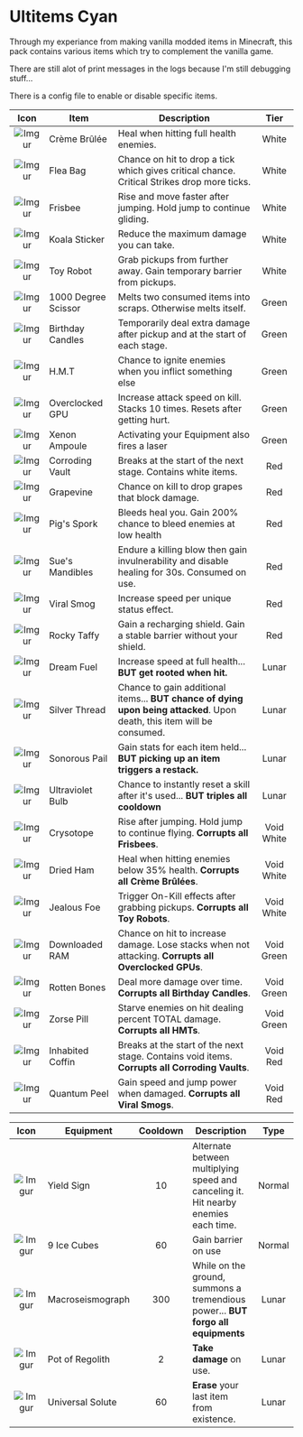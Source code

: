# Ultitems Cyan

Through my experiance from making vanilla modded items in Minecraft, this pack contains various items which try to complement the vanilla game.

There are still alot of print messages in the logs because I'm still debugging stuff...

There is a config file to enable or disable specific items.

| Icon | Item | Description | Tier |
|:--:|--|--|:--:|
| ![Imgur](https://i.imgur.com/j0V4Qt8.png) | Crème Brûlée        | Heal when hitting full health enemies.                                                                                  |      White      |
| ![Imgur](https://i.imgur.com/zhJ2uBz.png) | Flea Bag            | Chance on hit to drop a tick which gives critical chance. Critical Strikes drop more ticks.                             |      White      |
| ![Imgur](https://i.imgur.com/wYJeWQy.png) | Frisbee             | Rise and move faster after jumping. Hold jump to continue gliding.                                                      |      White      |
| ![Imgur](https://i.imgur.com/ys2hQtb.png) | Koala Sticker       | Reduce the maximum damage you can take.                                                                                 |      White      |
| ![Imgur](https://i.imgur.com/GKGyafh.png) | Toy Robot           | Grab pickups from further away. Gain temporary barrier from pickups.                                                    |      White      |
| ![Imgur](https://i.imgur.com/AYBM5gB.png) | 1000 Degree Scissor | Melts two consumed items into scraps. Otherwise melts itself.                                                           |      Green      |
| ![Imgur](https://i.imgur.com/Zdjwt4L.png) | Birthday Candles    | Temporarily deal extra damage after pickup and at the start of each stage.                                              |      Green      |
| ![Imgur](https://i.imgur.com/KERPnX6.png) | H.M.T               | Chance to ignite enemies when you inflict something else                                                                |      Green      |
| ![Imgur](https://i.imgur.com/PRYmaiW.png) | Overclocked GPU     | Increase attack speed on kill. Stacks 10 times. Resets after getting hurt.                                              |      Green      |
| ![Imgur](https://i.imgur.com/7nCsVaj.png) | Xenon Ampoule       | Activating your Equipment also fires a laser                                                                            |      Green      |
| ![Imgur](https://i.imgur.com/4DFayZF.png) | Corroding Vault     | Breaks at the start of the next stage. Contains white items.                                                            |       Red       |
| ![Imgur](https://i.imgur.com/t7YNoVY.png) | Grapevine           | Chance on kill to drop grapes that block damage.                                                                        |       Red       |
| ![Imgur](https://i.imgur.com/ChJnX9C.png) | Pig's Spork         | Bleeds heal you. Gain 200% chance to bleed enemies at low health                                                        |       Red       |
| ![Imgur](https://i.imgur.com/fMenqmv.png) | Sue's Mandibles     | Endure a killing blow then gain invulnerability and disable healing for 30s. Consumed on use.                           |       Red       |
| ![Imgur](https://i.imgur.com/85CkaFY.png) | Viral Smog          | Increase speed per unique status effect.                                                                                |       Red       |
| ![Imgur](https://i.imgur.com/70oQsj7.png) | Rocky Taffy         | Gain a recharging shield. Gain a stable barrier without your shield.                                                    |       Red       |
| ![Imgur](https://i.imgur.com/ClXO89c.png) | Dream Fuel          | Increase speed at full health... **BUT get rooted when hit.**                                                           |      Lunar      |
| ![Imgur](https://i.imgur.com/ASsZX2z.png) | Silver Thread       | Chance to gain additional items... **BUT chance of dying upon being attacked**. Upon death, this item will be consumed. |      Lunar      |
| ![Imgur](https://i.imgur.com/OM2CjLT.png) | Sonorous Pail       | Gain stats for each item held... **BUT picking up an item triggers a restack.**                                         |      Lunar      |
| ![Imgur](https://i.imgur.com/wYLzvng.png) | Ultraviolet Bulb    | Chance to instantly reset a skill after it's used... **BUT triples all cooldown**                                       |      Lunar      |
| ![Imgur](https://i.imgur.com/XnoYzTk.png) | Crysotope           | Rise after jumping. Hold jump to continue flying. **Corrupts all Frisbees**.                                            |    Void White   |
| ![Imgur](https://i.imgur.com/5fZqteh.png) | Dried Ham           | Heal when hitting enemies below 35% health. **Corrupts all Crème Brûlées**.                                             |    Void White   |
| ![Imgur](https://i.imgur.com/gwlWtJd.png) | Jealous Foe         | Trigger On-Kill effects after grabbing pickups. **Corrupts all Toy Robots**.                                            |    Void White   |
| ![Imgur](https://i.imgur.com/DZCT32L.png) | Downloaded RAM      | Chance on hit to increase damage. Lose stacks when not attacking. **Corrupts all Overclocked GPUs**.                    |    Void Green   |
| ![Imgur](https://i.imgur.com/rNTV1Tx.png) | Rotten Bones        | Deal more damage over time. **Corrupts all Birthday Candles**.                                                          |    Void Green   |
| ![Imgur](https://i.imgur.com/pkuZxAg.png) | Zorse Pill          | Starve enemies on hit dealing percent TOTAL damage. **Corrupts all HMTs**.                                              |    Void Green   |
| ![Imgur](https://i.imgur.com/D8sAljB.png) | Inhabited Coffin    | Breaks at the start of the next stage. Contains void items. **Corrupts all Corroding Vaults**.                          |     Void Red    |
| ![Imgur](https://i.imgur.com/ESyUfae.png) | Quantum Peel        | Gain speed and jump power when damaged. **Corrupts all Viral Smogs**.                                                   |     Void Red    |

| Icon | Equipment| Cooldown | Description | Type |
|:--:|--|:--:|--|:--:|
| ![Imgur](https://i.imgur.com/seg2YFF.png) | Yield Sign          | 10  | Alternate between multiplying speed and canceling it. Hit nearby enemies each time.                                     | Normal |
| ![Imgur](https://i.imgur.com/7tlpOSq.png) | 9 Ice Cubes         | 60  | Gain barrier on use                                                                                                     | Normal |
| ![Imgur](https://i.imgur.com/dVK9J9h.png) | Macroseismograph    | 300 | While on the ground, summons a tremendious power... **BUT forgo all equipments**                                        | Lunar  |
| ![Imgur](https://i.imgur.com/CfvSgjp.png) | Pot of Regolith     | 2   | **Take damage** on use.                                                                                                 | Lunar  |
| ![Imgur](https://i.imgur.com/IrEnroy.png) | Universal Solute    | 60  | **Erase** your last item from existence.                                                                                | Lunar  |